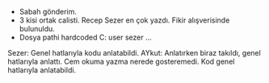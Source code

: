 - Sabah gönderim.
- 3 kisi ortak calisti. Recep Sezer en çok yazdı. Fikir alışverisinde bulunuldu.
- Dosya pathi hardcoded C: user sezer ...

Sezer: Genel hatlarıyla kodu anlatabildi. 
AYkut: Anlatırken biraz takıldı, genel hatlarıyla anlattı.
Cem okuma yazma nerede gosteremedi. Kod genel hatlarıyla anlatabildi.